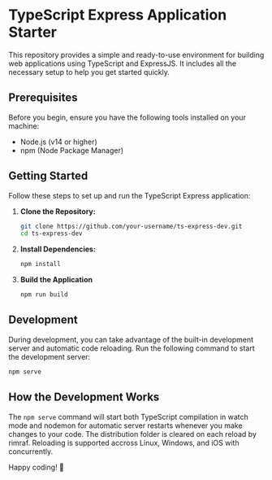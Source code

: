 # TypeScript Express Application Starter

This repository provides a simple and ready-to-use environment for building web applications using TypeScript and ExpressJS. It includes all the necessary setup to help you get started quickly.

## Prerequisites

Before you begin, ensure you have the following tools installed on your machine:

- Node.js (v14 or higher)
- npm (Node Package Manager)

## Getting Started

Follow these steps to set up and run the TypeScript Express application:

1. **Clone the Repository:**

   ```bash
   git clone https://github.com/your-username/ts-express-dev.git
   cd ts-express-dev

2. **Install Dependencies:**

   ```bash
   npm install

3. **Build the Application**

   ```bash
   npm run build

## Development

During development, you can take advantage of the built-in development server and automatic code reloading. Run the following command to start the development server:

   ```bash
   npm serve
   ```

## How the Development Works
The `npm serve` command will start both TypeScript compilation in watch mode and nodemon for automatic server restarts whenever you make changes to your code. The distribution folder is cleared on each reload by rimraf. Reloading is supported accross Linux, Windows, and iOS with concurrently.

Happy coding! 🚀
